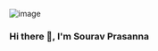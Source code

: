 ![image](https://user-images.githubusercontent.com/107973014/206962663-25c88467-679b-4ff3-a8ea-4d29aeb565c8.png)


### Hi there 👋, I'm Sourav Prasanna

<!--
**Sourav2707/Sourav2707** is a ✨ _special_ ✨ repository because its `README.md` (this file) appears on your GitHub profile.

Here are some ideas to get you started:

- 🔭 I’m currently working on ...
- 🌱 I’m currently learning ...
- 👯 I’m looking to collaborate on ...
- 🤔 I’m looking for help with ...
- 💬 Ask me about ...
- 📫 How to reach me: ...
- 😄 Pronouns: ...
- ⚡ Fun fact: ...
-->
